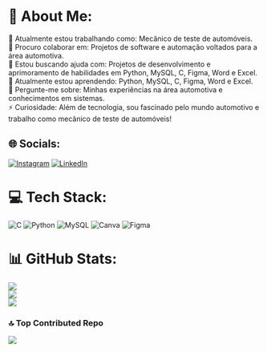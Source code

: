# 💫 About Me:
🔭 Atualmente estou trabalhando como: Mecânico de teste de automóveis.<br>👯 Procuro colaborar em: Projetos de software e automação voltados para a área automotiva.<br>🤝 Estou buscando ajuda com: Projetos de desenvolvimento e aprimoramento de habilidades em Python, MySQL, C, Figma, Word e Excel.<br>🌱 Atualmente estou aprendendo: Python, MySQL, C, Figma, Word e Excel.<br>💬 Pergunte-me sobre: Minhas experiências na área automotiva e conhecimentos em sistemas.<br>⚡ Curiosidade: Além de tecnologia, sou fascinado pelo mundo automotivo e trabalho como mecânico de teste de automóveis!


## 🌐 Socials:
[![Instagram](https://img.shields.io/badge/Instagram-%23E4405F.svg?logo=Instagram&logoColor=white)](https://instagram.com/https://www.instagram.com/matheusramo_s03/) [![LinkedIn](https://img.shields.io/badge/LinkedIn-%230077B5.svg?logo=linkedin&logoColor=white)](https://linkedin.com/in/https://www.linkedin.com/in/matheus-ramos-88a672281/) 

# 💻 Tech Stack:
![C](https://img.shields.io/badge/c-%2300599C.svg?style=for-the-badge&logo=c&logoColor=white) ![Python](https://img.shields.io/badge/python-3670A0?style=for-the-badge&logo=python&logoColor=ffdd54) ![MySQL](https://img.shields.io/badge/mysql-4479A1.svg?style=for-the-badge&logo=mysql&logoColor=white) ![Canva](https://img.shields.io/badge/Canva-%2300C4CC.svg?style=for-the-badge&logo=Canva&logoColor=white) ![Figma](https://img.shields.io/badge/figma-%23F24E1E.svg?style=for-the-badge&logo=figma&logoColor=white)
# 📊 GitHub Stats:
![](https://github-readme-stats.vercel.app/api?username=matheusytii&theme=blueberry&hide_border=false&include_all_commits=true&count_private=true)<br/>
![](https://github-readme-streak-stats.herokuapp.com/?user=matheusytii&theme=blueberry&hide_border=false)<br/>
![](https://github-readme-stats.vercel.app/api/top-langs/?username=matheusytii&theme=blueberry&hide_border=false&include_all_commits=true&count_private=true&layout=compact)

### 🔝 Top Contributed Repo
![](https://github-contributor-stats.vercel.app/api?username=matheusytii&limit=5&theme=dark&combine_all_yearly_contributions=true)

<!-- Proudly created with GPRM ( https://gprm.itsvg.in ) -->

